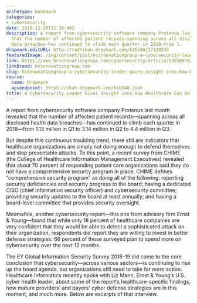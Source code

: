 ```yaml
---
archetype: bookmark
categories:
- cybersecurity
date: 2018-12-20T12:30:49Z
description: A report from cybersecurity software company Protenus last month revealed
  that the number of affected patient records—spanning across all disclosed health
  data breaches—has continued to climb each quarter in 2018—from 1.
dropmark.editURL: http://radhikan.dropmark.com/616548/17129235
featuredImage: /img/content/post/hcinnovationgroup-a-cybersecurity-leader-gives-insight-into-how-healthcare-can-do-better.JPG
link: https://www.hcinnovationgroup.com/cybersecurity/article/13030979/a-cybersecurity-leader-gives-insight-into-how-healthcare-can-do-better
linkBrand: hcinnovationgroup.com
slug: hcinnovationgroup-a-cybersecurity-leader-gives-insight-into-how-healthcare-can-do-better
source:
  name: Dropmark
  apiendpoint: https://shah.dropmark.com/616548.json
title: A Cybersecurity Leader Gives Insight into How Healthcare Can Do Better
---
```

A report from cybersecurity software company Protenus last month revealed that the number of affected patient records—spanning across all disclosed health data breaches—has continued to climb each quarter in 2018—from 1.13 million in Q1 to 3.14 million in Q2 to 4.4 million in Q3.

But despite this continuous troubling trend, there still are indicators that healthcare organizations are simply not doing enough to defend themselves and stop preventable attacks. To this point, a recent survey from CHIME (the College of Healthcare Information Management Executives) revealed that about 70 percent of responding patient care organizations said they do not have a comprehensive security program in place. CHIME defines “comprehensive security program” as doing all of the following: reporting security deficiencies and security progress to the board; having a dedicated CISO (chief information security officer) and cybersecurity committee; providing security updates to the board at least annually; and having a board-level committee that provides security oversight.

Meanwhile, another cybersecurity report—this one from advisory firm Ernst & Young—found that while only 18 percent of healthcare companies are very confident that they would be able to detect a sophisticated attack on their organization, respondents did report they are willing to invest in better defense strategies: 66 percent of those surveyed plan to spend more on cybersecurity over the next 12 months.

The EY Global Information Security Survey 2018-19 did come to the core conclusion that cybersecurity—across various sectors—is continuing to rise up the board agenda, but organizations still need to take far more action. Healthcare Informatics recently spoke with Liz Mann, Ernst & Young’s U.S. cyber health leader, about some of the report’s healthcare-specific findings, how mature providers’ and payers’ cyber defense strategies are in this moment, and much more. Below are excerpts of that interview.

